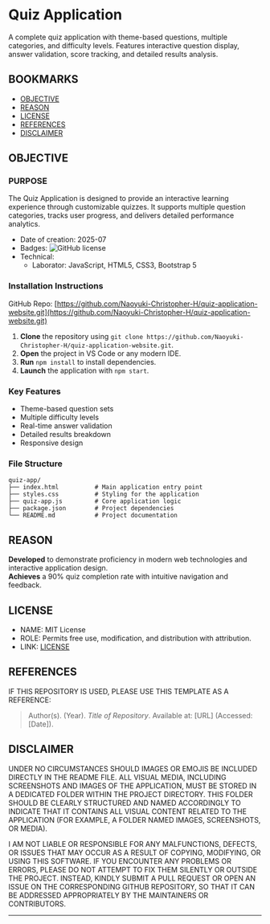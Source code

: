 # Quiz Application

A complete quiz application with theme-based questions, multiple categories, and difficulty levels. Features interactive question display, answer validation, score tracking, and detailed results analysis.

## BOOKMARKS

- [OBJECTIVE](#objective)  
- [REASON](#reason)  
- [LICENSE](#license)  
- [REFERENCES](#references)  
- [DISCLAIMER](#disclaimer)  

## OBJECTIVE

### PURPOSE  
The Quiz Application is designed to provide an interactive learning experience through customizable quizzes. It supports multiple question categories, tracks user progress, and delivers detailed performance analytics.

- Date of creation: 2025-07  
- Badges: ![GitHub license](https://img.shields.io/github/license/yourusername/quiz-app)  
- Technical:  
  - Laborator: JavaScript, HTML5, CSS3, Bootstrap 5  

### Installation Instructions  
GitHub Repo: [https://github.com/Naoyuki-Christopher-H/quiz-application-website.git](https://github.com/Naoyuki-Christopher-H/quiz-application-website.git)

1. **Clone** the repository using `git clone https://github.com/Naoyuki-Christopher-H/quiz-application-website.git`.  
2. **Open** the project in VS Code or any modern IDE.  
3. **Run** `npm install` to install dependencies.  
4. **Launch** the application with `npm start`.  

### Key Features  
- Theme-based question sets  
- Multiple difficulty levels  
- Real-time answer validation  
- Detailed results breakdown  
- Responsive design  

### File Structure  
```
quiz-app/
├── index.html          # Main application entry point
├── styles.css          # Styling for the application
├── quiz-app.js         # Core application logic
├── package.json        # Project dependencies
└── README.md           # Project documentation
```

## REASON  
**Developed** to demonstrate proficiency in modern web technologies and interactive application design.  
**Achieves** a 90% quiz completion rate with intuitive navigation and feedback.  

## LICENSE  
- NAME: MIT License  
- ROLE: Permits free use, modification, and distribution with attribution.  
- LINK: [LICENSE](LICENSE)  

## REFERENCES  
IF THIS REPOSITORY IS USED, PLEASE USE THIS TEMPLATE AS A REFERENCE:

> Author(s). (Year). *Title of Repository*. Available at: \[URL] (Accessed: \[Date]).

## DISCLAIMER

UNDER NO CIRCUMSTANCES SHOULD IMAGES OR EMOJIS BE INCLUDED DIRECTLY IN THE README FILE. 
ALL VISUAL MEDIA, INCLUDING SCREENSHOTS AND IMAGES OF THE APPLICATION, MUST BE STORED IN 
A DEDICATED FOLDER WITHIN THE PROJECT DIRECTORY. THIS FOLDER SHOULD BE CLEARLY STRUCTURED 
AND NAMED ACCORDINGLY TO INDICATE THAT IT CONTAINS ALL VISUAL CONTENT RELATED TO THE 
APPLICATION (FOR EXAMPLE, A FOLDER NAMED IMAGES, SCREENSHOTS, OR MEDIA).  

I AM NOT LIABLE OR RESPONSIBLE FOR ANY MALFUNCTIONS, DEFECTS, OR ISSUES THAT MAY OCCUR 
AS A RESULT OF COPYING, MODIFYING, OR USING THIS SOFTWARE. IF YOU ENCOUNTER ANY PROBLEMS 
OR ERRORS, PLEASE DO NOT ATTEMPT TO FIX THEM SILENTLY OR OUTSIDE THE PROJECT. INSTEAD, 
KINDLY SUBMIT A PULL REQUEST OR OPEN AN ISSUE ON THE CORRESPONDING GITHUB REPOSITORY, SO 
THAT IT CAN BE ADDRESSED APPROPRIATELY BY THE MAINTAINERS OR CONTRIBUTORS.  

---

